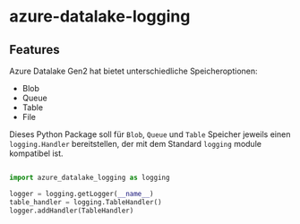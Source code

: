 # azure-datalake-logging

## Features
Azure Datalake Gen2 hat bietet unterschiedliche Speicheroptionen:
- Blob
- Queue
- Table
- File

Dieses Python Package soll für `Blob`, `Queue` und `Table` Speicher jeweils einen `logging.Handler` bereitstellen, der mit dem Standard `logging` module kompatibel ist.

```py

import azure_datalake_logging as logging

logger = logging.getLogger(__name__)
table_handler = logging.TableHandler()
logger.addHandler(TableHandler)
```